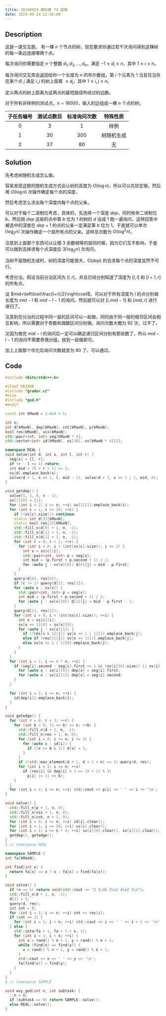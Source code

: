 ```yaml
---
title: 20240924 模拟赛 T4 题解
date: 2024-09-24 22:56:00
---
```


## Description

这是一道交互题。
有一棵 $n$ 个节点的树，现在要求你通过若干次询问得到这棵树的每一条边连接哪两个点。

每次询问你需要指定 $n$ 个整数 $d_1,d_2,\ldots,d_n$，满足 $-1\leq d_i\leq n$，其中 $1\leq i\leq n$。

每次询问交互库会返回给你一个长度为 $n$ 的布尔数组，第 $i$ 个元素为 $1$ 当且仅当存在某个点 $j$ 满足 $i,j$ 的树上距离 $\leq d_j$，其中 $1\leq i,j\leq n$。

定义两点的树上距离为这两点的最短路径所经过的边数。

对于所有非样例的测试点，$n=16000$，输入的边组成一棵 $n$ 个点的树。

|子任务编号|测试点数目|标准询问次数|特殊性质|
| :------------: | :------------: | :------------: | :------------: |
|$0$|$3$|$1$|样例|
|$1$|$30$|$300$|树随机生成|
|$2$|$37$|$80$|无|

## Solution

先考虑树随机生成怎么做。

容易发现这题的随机生成方式会让树的高度为 $O(\log n)$，所以可以先钦定根，然后用 $O(\log n)$ 次操作确定每个点的深度。

然后考虑怎么求出每个深度内每个点的父亲。

可以对于每个二进制位考虑，具体的，先选择一个深度 $dep$，同时枚举二进制位 $b$，然后把 $dep$ 这层的点中第 $b$ 位为 $1$ 的树的 $d$ 设成 $1$ 跑一遍询问，这样回答中被选中的深度在 $dep+1$ 的点的父亲一定满足第 $b$ 位为 $1$。于是就可以单次 $\left\lceil\log_2n\right\rceil$ 次操作确定一个层所有点的父亲。这样总次数为 $O(\log^2 n)$。

注意到上面那个东西可以让模 $3$ 余数相等的层同时做，因为它们互不影响，于是可以做到去掉求每个点深度后 $3\left\lceil\log_2n\right\rceil$ 次询问。

当树不是随机生成时，树的深度可能很大，$O(dep)$ 的去求每个点的深度显然不可行。

考虑分治。假设当前分治区间为 $[l,r]$，并且已经分别知道了深度为 $[l,l]$ 和 $[l+1,r]$ 的所有点。

设 $mid=\left\lceil\frac{l+r}{2}\right\rceil$。可以对于所有深度为 $l$ 的点分别做长度为 $mid-l$ 和 $mid-l-1$ 的询问。然后就可以对 $[l,mid-1]$ 和 $[mid,r]$ 进行递归了。

注意到在分治的过程中同一层的区间可以一起做，同时由于同一层的相邻区间会相互影响，所以需要对于奇数和偶数区间分别做。询问次数大概为 $92$ 次，过不了。

又因为做完 $mid-l$ 的询问后一定可以确定递归区间分别有那些数了，所以 $mid-l-1$ 的询问不需要奇偶分组，放到一起做即可。

加上上面那个优化后询问次数就变为 $80$ 了，可以通过。

## Code

```cpp
#include <bits/stdc++.h>

#ifdef ORZXKR
#include "grader.cc"
#else
#include "god.h"
#endif

const int kMaxN = 1.6e4 + 5;

int n;
int d[kMaxN], dep[kMaxN], cnt[kMaxN], p[kMaxN];
bool res[kMaxN], vis[kMaxN];
std::pair<int, int> seg[kMaxN * 4];
std::vector<int> id[kMaxN], ss[30], sv[kMaxN * 4][2];

namespace REAL {
void solve(int d, int x, int l, int r) {
  seg[x] = {l, r};
  if (r - l <= 1) return;
  int mid = (l + r + 1) >> 1;
  ss[d].emplace_back(x);
  solve(d + 1, x << 1, l, mid - 1), solve(d + 1, x << 1 | 1, mid, r);
}

void getdep() {
  solve(1, 1, 0, n - 1);
  sv[1][0] = {1};
  for (int i = 2; i <= n; ++i) sv[1][1].emplace_back(i);
  for (int c = 1; c <= 20; ++c) {
    if (!ss[c].size()) continue;
    static int d[3][kMaxN];
    static bool res[3][kMaxN];
    std::fill_n(d[0] + 1, n, -1);
    std::fill_n(d[1] + 1, n, -1);
    std::fill_n(d[2] + 1, n, -1);
    for (int r = 0; r < 2; ++r) {
      for (int i = r; i < (int)ss[c].size(); i += 2) {
        int x = ss[c][i];
        std::pair<int, int> p = seg[x];
        int mid = (p.first + p.second + 1) / 2;
        for (auto j : sv[x][0]) d[r][j] = mid - p.first;
      }
    }
    query(d[0], res[0]);
    if (c != 1) query(d[1], res[1]);
    for (auto x : ss[c]) {
      std::pair<int, int> p = seg[x];
      int mid = (p.first + p.second + 1) / 2;
      for (auto j : sv[x][0]) d[2][j] = mid - p.first - 1;
    }
    query(d[2], res[2]);
    for (int i = 0; i < (int)ss[c].size(); ++i) {
      int x = ss[c][i];
      sv[x << 1][0] = sv[x][0];
      for (auto j : sv[x][1]) {
        if (!res[i & 1][j]) sv[x << 1 | 1][1].emplace_back(j);
        else if (res[2][j]) sv[x << 1][1].emplace_back(j);
        else sv[x << 1 | 1][0].emplace_back(j);
      }
    }
  }
  for (int i = 1; i <= 4 * n; ++i) {
    if (seg[i].second - seg[i].first <= 1 && (sv[i][0].size() || sv[i][1].size())) {
      for (auto x : sv[i][0]) dep[x] = seg[i].first; 
      for (auto x : sv[i][1]) dep[x] = seg[i].second;
    }
  }

  for (int i = 1; i <= n; ++i) {
    id[dep[i]].emplace_back(i);
  }
}

void getedge() {
  for (int r = 0; r < 3; ++r) {
    for (int b = 0; (1 << b) <= n; ++b) {
      std::fill_n(d + 1, n, -1);
      std::fill_n(res + 1, n, 0);
      for (int i = r; i <= n; i += 3) {
        for (auto x : id[i]) {
          if ((x >> b & 1)) d[x] = 1;
        }
      }
      if (*std::max_element(d + 1, d + 1 + n) == 1) query(d, res);
      for (int i = 1; i <= n; ++i)
        if (res[i] && dep[i] % 3 == (r + 1) % 3)
          p[i] |= (1 << b);
    }
  }
  for (int i = 2; i <= n; ++i) std::cout << p[i] << ' ' << i << '\n';
}

void solve() {
  std::fill_n(p + 1, n, 0);
  std::fill_n(vis + 1, n, 0);
  std::fill_n(cnt, n + 1, 0);
  for (int i = 0; i <= n; ++i) id[i].clear();
  for (int i = 1; i <= 20; ++i) ss[i].clear();
  for (int i = 1; i <= n * 4; ++i) sv[i][0].clear(), sv[i][1].clear();
  getdep(), getedge();
}
} // namespace REAL

namespace SAMPLE {
int fa[kMaxN];

int find(int x) {
  return fa[x] == x ? x : fa[x] = find(fa[x]);
}

void solve() {
  if (n == 5) return void(std::cout << "2 1\n5 3\n2 4\n2 3\n");
  std::fill_n(d + 1, n, -1);
  d[1] = 1;
  query(d, res);
  int cnt = 0;
  for (int i = 1; i <= n; ++i) cnt += res[i];
  if (cnt == 2) {
    for (int i = 1; i < n; ++i) std::cout << i << ' ' << i + 1 << '\n';
  } else {
    std::iota(fa + 1, fa + 1 + n, 1);
    for (int i = 1; i < n; ++i) {
      int x = rand() % n + 1, y = rand() % n + 1;
      while (find(x) == find(y)) {
        x = rand() % n + 1, y = rand() % n + 1;
      }
      std::cout << x << ' ' << y << '\n';
      fa[find(x)] = find(y);
    }
  }
}
} // namespace SAMPLE

void wxy_god(int n, int subtask) {
  ::n = n;
  if (subtask == 0) return SAMPLE::solve();
  else REAL::solve();
}
```